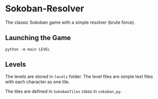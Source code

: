 # Sokoban-Resolver

The classic Sokoban game with a simple resolver (brute force).

## Launching the Game

```python -m main LEVEL```

## Levels

The levels are stored in ```levels``` folder.
The level files are simple text files with each character as one tile.

The tiles are defined in ```SokobanTiles``` class in ```sokoban,py```.
